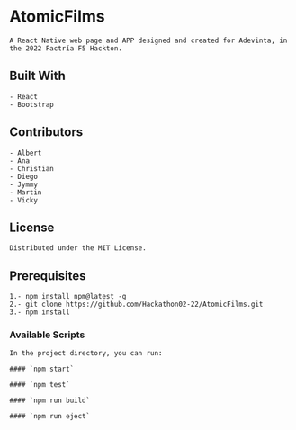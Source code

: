 # AtomicFilms

    A React Native web page and APP designed and created for Adevinta, in the 2022 Factría F5 Hackton.

## Built With

    - React
    - Bootstrap

## Contributors

    - Albert
    - Ana
    - Christian
    - Diego
    - Jymmy
    - Martin
    - Vicky

## License

    Distributed under the MIT License.

## Prerequisites

    1.- npm install npm@latest -g
    2.- git clone https://github.com/Hackathon02-22/AtomicFilms.git
    3.- npm install

### Available Scripts

    In the project directory, you can run:

    #### `npm start`

    #### `npm test`

    #### `npm run build`

    #### `npm run eject`
